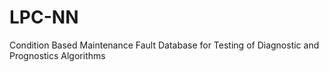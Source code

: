 # LPC-NN
Condition Based Maintenance Fault Database for Testing of Diagnostic and Prognostics Algorithms
